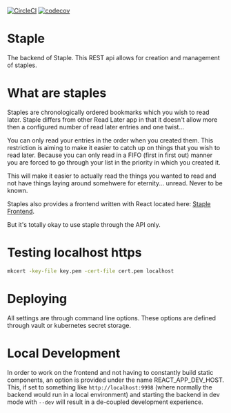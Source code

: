 [![CircleCI](https://circleci.com/gh/staple-org/staple.svg?style=svg)](https://circleci.com/gh/staple-org/staple)
[![codecov](https://codecov.io/gh/staple-org/staple/branch/master/graph/badge.svg)](https://codecov.io/gh/staple-org/staple)

# Staple

The backend of Staple. This REST api allows for creation and management of staples.

# What are staples

Staples are chronologically ordered bookmarks which you wish to read later. Staple differs from other Read Later
app in that it doesn't allow more then a configured number of read later entries and one twist...

You can only read your entries in the order when you created them. This restriction is aiming to make it easier
to catch up on things that you wish to read later. Because you can only read in a FIFO (first in first out) manner
you are forced to go through your list in the priority in which you created it.

This will make it easier to actually read the things you wanted to read and not have things laying around somehwere
for eternity... unread. Never to be known.

Staples also provides a frontend written with React located here: [Staple Frontend](https://github.com/staple-org/frontend).

But it's totally okay to use staple through the API only.

# Testing localhost https

```bash
mkcert -key-file key.pem -cert-file cert.pem localhost
```

# Deploying

All settings are through command line options. These options are defined through vault or
kubernetes secret storage.

# Local Development

In order to work on the frontend and not having to constantly build static components, an option is provided
under the name REACT_APP_DEV_HOST. This, if set to something like `http://localhost:9998` (where normally the
backend would run in a local environment) and starting the backend in dev mode with `--dev` will result in a
de-coupled development experience.